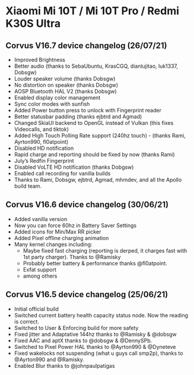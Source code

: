 # Xiaomi Mi 10T / Mi 10T Pro / Redmi K30S Ultra 

## Corvus V16.7 device changelog (26/07/21)

- Improved Brightness
- Better audio (thanks to SebaUbuntu, KrasCGQ, dianlujitao, luk1337, Dobsgw)
- Louder speaker volume (thanks Dobsgw)
- No distortion on speaker (thanks Dobsgw)
- AOSP Bluetooth HAL V2 (thanks Dobsgw)
- Enabled display color management
- Sync color modes with sunfish
- Added Power button press to unlock with Fingerprint reader
- Better statusbar padding (thanks ejbtrd and Agmad)
- Changed SkiaUI backend to OpenGL instead of Vulkan (this fixes Videocalls, and tiktok)
- Added High Touch Polling Rate support (240hz touch) - (thanks Rami, Ayrton990, fl0atpoint)
- Disabled HD notification
- Rapid charge and reporting should be fixed by now (thanks Rami)
- July’s Redfin Fingerprint
- Disabled VoLTE HD notification (thanks Dobgsw)
- Enabled call recording for vanilla builds
- Thanks to Rami, Dobsgw, ejbtrd, Agmad, mhmdev, and all the Apollo build team.


## Corvus V16.6 device changelog (30/06/21)

- Added vanilla version 
- Now you can force 60hz in Battery Saver Settings
- Added icons for Min/Max RR picker
- Added Pixel offline charging animation
- Many kernel changes including:
	- Maybe fixed fast charging (reporting is derped, it charges fast with 1st party charger). Thanks to @Ramisky
	- Probably better battery & performance thanks @fl0atpoint.
	- Exfat support
	- among others

## Corvus V16.5 device changelog (25/06/21)

- Initial official build
- Switched current battery health capacity status node. Now the reading is correct.
- Switched to User & Enforcing build for more safety
- Fixed jitter and Adaptative 144hz thanks to @Ramisky & @dobsgw
- Fixed AAC and aptX thanks to @dobsgw & @DennySPb.
- Switched to Pixel Power HAL thanks to @Ayrton990 & @Dyneteve
- Fixed wakelocks not suspending (what u guys call smp2p), thanks to @Ayrton990 and @Ramisky.
- Enabled Blur thanks to @johnpaulpatigas


